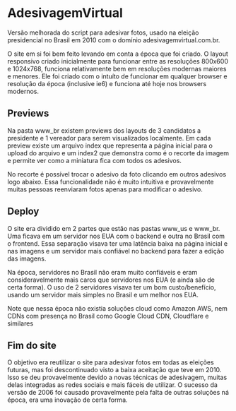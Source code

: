# AdesivagemVirtual

Versão melhorada do script para adesivar fotos, usado na eleição presidencial no Brasil em 2010 com o domínio adesivagemvirtual.com.br.

O site em si foi bem feito levando em conta a época que foi criado. O layout responsivo criado inicialmente para funcionar entre as resoluções 800x600 e 1024x768, funciona relativamente bem em resoluções modernas maiores e menores. Ele foi criado com o intuíto de funcionar em qualquer browser e resolução da época (inclusive ie6) e funciona até hoje nos browsers modernos.

## Previews

Na pasta www_br existem previews dos layouts de 3 candidatos a presidente e 1 vereador para serem visualizados localmente. Em cada preview existe um arquivo index que representa a página inicial para o upload do arquivo e um index2 que demonstra como é o recorte da imagem e permite ver como a miniatura fica com todos os adesivos.

No recorte é possível trocar o adesivo da foto clicando em outros adesivos logo abaixo. Essa funcionalidade não é muito intuitiva e provavelmente muitas pessoas reenviaram fotos apenas para modificar o adesivo.

## Deploy

O site era dividido em 2 partes que estão nas pastas www_us e www_br. Uma ficava em um servidor nos EUA com o backend e outra no Brasil com o frontend. Essa separação visava ter uma latência baixa na página inicial e nas imagens e um servidor mais confiável no backend para fazer a edição das imagens.

Na época, servidores no Brasil não eram muito confiáveis e eram consideravelmente mais caros que servidores nos EUA (e ainda são de certa forma). O uso de 2 servidores visava ter um bom custo/benefício, usando um servidor mais simples no Brasil e um melhor nos EUA.

Note que nessa época não existia soluções cloud como Amazon AWS, nem CDNs com presença no Brasil como Google Cloud CDN, Cloudflare e similares

## Fim do site

O objetivo era reutilizar o site para adesivar fotos em todas as eleições futuras, mas foi descontinuado visto a baixa aceitação que teve em 2010. Isso se deu provavelmente devido a novas técnicas de adesivagem, muitas delas integradas as redes sociais e mais fáceis de utilizar. O sucesso da versão de 2006 foi causado provavelmente pela falta de outras soluções ná época, era uma inovação de certa forma.
